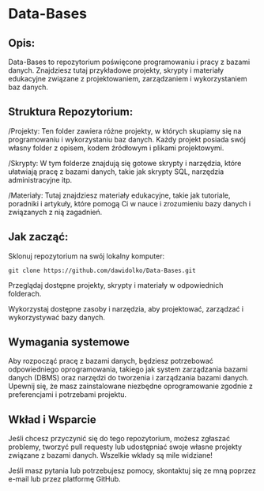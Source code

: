 # Data-Bases

## **Opis:**
Data-Bases to repozytorium poświęcone programowaniu i pracy z bazami danych. Znajdziesz tutaj przykładowe projekty, skrypty i materiały edukacyjne związane z projektowaniem, zarządzaniem i wykorzystaniem baz danych.

## **Struktura Repozytorium:**
/Projekty: Ten folder zawiera różne projekty, w których skupiamy się na programowaniu i wykorzystaniu baz danych. Każdy projekt posiada swój własny folder z opisem, kodem źródłowym i plikami projektowymi.

/Skrypty: W tym folderze znajdują się gotowe skrypty i narzędzia, które ułatwiają pracę z bazami danych, takie jak skrypty SQL, narzędzia administracyjne itp.

/Materiały: Tutaj znajdziesz materiały edukacyjne, takie jak tutoriale, poradniki i artykuły, które pomogą Ci w nauce i zrozumieniu bazy danych i związanych z nią zagadnień.

## **Jak zacząć:**

Sklonuj repozytorium na swój lokalny komputer:
```
git clone https://github.com/dawidolko/Data-Bases.git
```

Przeglądaj dostępne projekty, skrypty i materiały w odpowiednich folderach.

Wykorzystaj dostępne zasoby i narzędzia, aby projektować, zarządzać i wykorzystywać bazy danych.

## **Wymagania systemowe**
Aby rozpocząć pracę z bazami danych, będziesz potrzebować odpowiedniego oprogramowania, takiego jak system zarządzania bazami danych (DBMS) oraz narzędzi do tworzenia i zarządzania bazami danych. Upewnij się, że masz zainstalowane niezbędne oprogramowanie zgodnie z preferencjami i potrzebami projektu.

## **Wkład i Wsparcie**
Jeśli chcesz przyczynić się do tego repozytorium, możesz zgłaszać problemy, tworzyć pull requesty lub udostępniać swoje własne projekty związane z bazami danych. Wszelkie wkłady są mile widziane!

Jeśli masz pytania lub potrzebujesz pomocy, skontaktuj się ze mną poprzez e-mail lub przez platformę GitHub.

